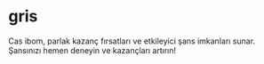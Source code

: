 # gris
Cas ibom, parlak kazanç fırsatları ve etkileyici şans imkanları sunar. Şansınızı hemen deneyin ve kazançları artırın!

